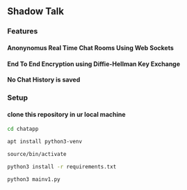 ## Shadow Talk
### Features
#### Anonynomus Real Time Chat Rooms Using Web Sockets 
#### End To End Encryption using Diffie-Hellman Key Exchange 
#### No Chat History is saved

### Setup
#### clone this repository in ur local machine

```bash
cd chatapp
```

```bash 
apt install python3-venv 
```

```bash
source/bin/activate
```

```bash
python3 install -r requirements.txt
```

```bash
python3 mainv1.py
```

